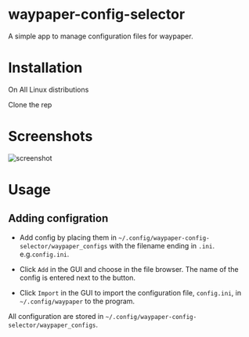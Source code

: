 # waypaper-config-selector

A simple app to manage configuration files for waypaper.

# Installation
On All Linux distributions

Clone the rep

# Screenshots
![screenshot](https://github.com/user-attachments/assets/7974a3b4-7a69-486d-a805-54d757006fda)

# Usage

## Adding configration

- Add config by placing them in `~/.config/waypaper-config-selector/waypaper_configs` with the filename ending in `.ini`. e.g.`config.ini`.

- Click `Add` in the GUI and choose in the file browser. The name of the config is entered next to the button.

- Click `Import` in the GUI to import the configuration file, `config.ini`, in `~/.config/waypaper` to the program.

All configuration are stored in `~/.config/waypaper-config-selector/waypaper_configs`.
